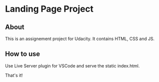 # Landing Page Project

## About
This is an assignement project for Udacity. It contains HTML, CSS and JS.

## How to use
Use Live Server plugin for VSCode and serve the static index.html.

That's it!